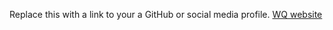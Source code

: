 Replace this with a link to your a GitHub or social media profile.
[WQ website](https://github.com/wangqiang1983)
